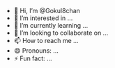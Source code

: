 - 👋 Hi, I’m @Gokul8chan
- 👀 I’m interested in ...
- 🌱 I’m currently learning ...
- 💞️ I’m looking to collaborate on ...
- 📫 How to reach me ...
- 😄 Pronouns: ...
- ⚡ Fun fact: ...

<!---
Gokul8chan/Gokul8chan is a ✨ special ✨ repository because its `README.md` (this file) appears on your GitHub profile.
You can click the Preview link to take a look at your changes.
--->
